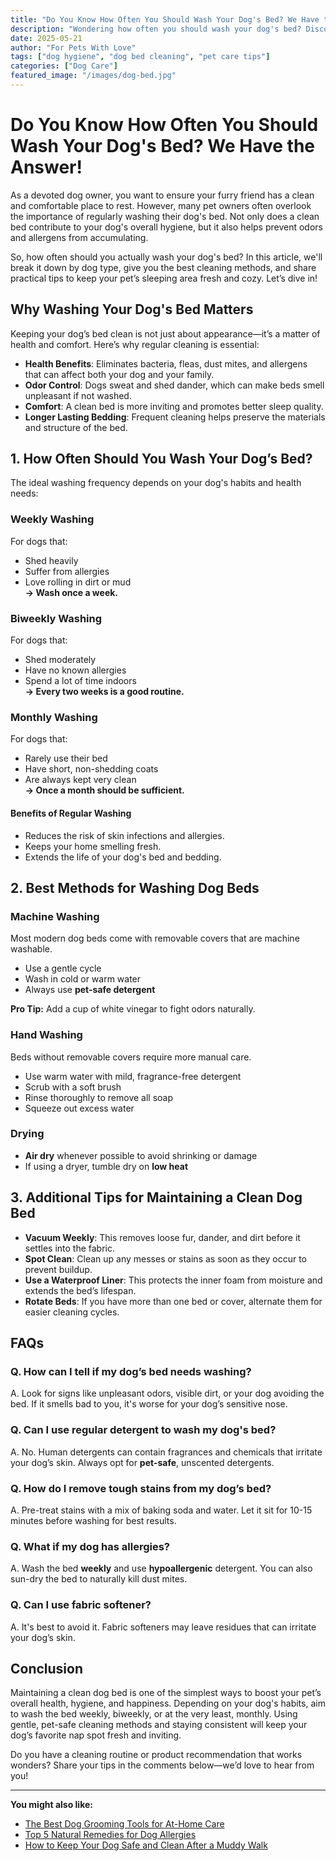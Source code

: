 ```yaml
---
title: "Do You Know How Often You Should Wash Your Dog's Bed? We Have the Answer!"
description: "Wondering how often you should wash your dog's bed? Discover essential tips for maintaining a clean and healthy sleeping space for your furry friend!"
date: 2025-05-21
author: "For Pets With Love"
tags: ["dog hygiene", "dog bed cleaning", "pet care tips"]
categories: ["Dog Care"]
featured_image: "/images/dog-bed.jpg"
---
```


# Do You Know How Often You Should Wash Your Dog's Bed? We Have the Answer!

As a devoted dog owner, you want to ensure your furry friend has a clean and comfortable place to rest. However, many pet owners often overlook the importance of regularly washing their dog's bed. Not only does a clean bed contribute to your dog's overall hygiene, but it also helps prevent odors and allergens from accumulating.

So, how often should you actually wash your dog's bed? In this article, we'll break it down by dog type, give you the best cleaning methods, and share practical tips to keep your pet’s sleeping area fresh and cozy. Let’s dive in!

## Why Washing Your Dog's Bed Matters

Keeping your dog’s bed clean is not just about appearance—it’s a matter of health and comfort. Here’s why regular cleaning is essential:

- **Health Benefits**: Eliminates bacteria, fleas, dust mites, and allergens that can affect both your dog and your family.
- **Odor Control**: Dogs sweat and shed dander, which can make beds smell unpleasant if not washed.
- **Comfort**: A clean bed is more inviting and promotes better sleep quality.
- **Longer Lasting Bedding**: Frequent cleaning helps preserve the materials and structure of the bed.

## 1. How Often Should You Wash Your Dog’s Bed?

The ideal washing frequency depends on your dog's habits and health needs:

### Weekly Washing
For dogs that:
- Shed heavily
- Suffer from allergies
- Love rolling in dirt or mud  
**→ Wash once a week.**

### Biweekly Washing
For dogs that:
- Shed moderately
- Have no known allergies
- Spend a lot of time indoors  
**→ Every two weeks is a good routine.**

### Monthly Washing
For dogs that:
- Rarely use their bed
- Have short, non-shedding coats
- Are always kept very clean  
**→ Once a month should be sufficient.**

#### Benefits of Regular Washing
- Reduces the risk of skin infections and allergies.
- Keeps your home smelling fresh.
- Extends the life of your dog's bed and bedding.

## 2. Best Methods for Washing Dog Beds

### Machine Washing
Most modern dog beds come with removable covers that are machine washable.

- Use a gentle cycle
- Wash in cold or warm water
- Always use **pet-safe detergent**

**Pro Tip:** Add a cup of white vinegar to fight odors naturally.

### Hand Washing
Beds without removable covers require more manual care.

- Use warm water with mild, fragrance-free detergent
- Scrub with a soft brush
- Rinse thoroughly to remove all soap
- Squeeze out excess water

### Drying
- **Air dry** whenever possible to avoid shrinking or damage
- If using a dryer, tumble dry on **low heat**

## 3. Additional Tips for Maintaining a Clean Dog Bed

- **Vacuum Weekly**: This removes loose fur, dander, and dirt before it settles into the fabric.
- **Spot Clean**: Clean up any messes or stains as soon as they occur to prevent buildup.
- **Use a Waterproof Liner**: This protects the inner foam from moisture and extends the bed’s lifespan.
- **Rotate Beds**: If you have more than one bed or cover, alternate them for easier cleaning cycles.

## FAQs

### Q. How can I tell if my dog’s bed needs washing?
A. Look for signs like unpleasant odors, visible dirt, or your dog avoiding the bed. If it smells bad to you, it's worse for your dog’s sensitive nose.

### Q. Can I use regular detergent to wash my dog's bed?
A. No. Human detergents can contain fragrances and chemicals that irritate your dog’s skin. Always opt for **pet-safe**, unscented detergents.

### Q. How do I remove tough stains from my dog’s bed?
A. Pre-treat stains with a mix of baking soda and water. Let it sit for 10-15 minutes before washing for best results.

### Q. What if my dog has allergies?
A. Wash the bed **weekly** and use **hypoallergenic** detergent. You can also sun-dry the bed to naturally kill dust mites.

### Q. Can I use fabric softener?
A. It's best to avoid it. Fabric softeners may leave residues that can irritate your dog’s skin.

## Conclusion

Maintaining a clean dog bed is one of the simplest ways to boost your pet’s overall health, hygiene, and happiness. Depending on your dog's habits, aim to wash the bed weekly, biweekly, or at the very least, monthly. Using gentle, pet-safe cleaning methods and staying consistent will keep your dog’s favorite nap spot fresh and inviting.

Do you have a cleaning routine or product recommendation that works wonders? Share your tips in the comments below—we’d love to hear from you!

---

**You might also like:**
- [The Best Dog Grooming Tools for At-Home Care](/dog-grooming-tools/)
- [Top 5 Natural Remedies for Dog Allergies](/natural-dog-allergy-remedies/)
- [How to Keep Your Dog Safe and Clean After a Muddy Walk](/muddy-walk-cleaning-dogs/)
